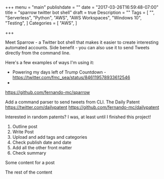 +++
menu = "main"
publishdate = ""
date = "2017-03-26T16:59:48-07:00"
title = "sparrow twitter bot shell"
draft = true
Description = ""
Tags = [
  "",
  "Serverless",
  "Python",
  "AWS",
  "AWS Workspaces",
  "Windows 10",
  "Testing",
]
Categories = [
  "AWS",
]

+++

Meet Sparrow - a Twitter bot shell that makes it easier to create interesting automated accounts. Side benefit - you can also use it to send Tweets directly from the command line.

<!--more-->
Here's a few examples of ways I'm using it:
- Powering my days left of Trump Countdown - https://twitter.com/fmc_sea/status/846119578933612546
- 


https://github.com/fernando-mc/sparrow

Add a command parser to send tweets from CLI.
The Daily Patent
https://twitter.com/dailypatent
https://github.com/fernando-mc/dailypatent

Interested in random patents? I was, at least until I finished this project!


1. Outline post
2. Write Post
3. Upload and add tags and categories
4. Check publish date and date
5. Add all the other front matter
6. Check summary


Some content for a post


The rest of the content